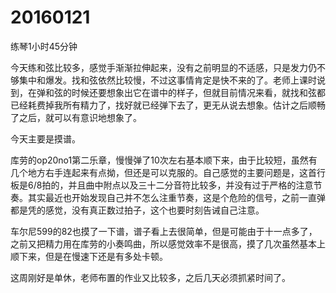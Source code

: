 # 20160121

练琴1小时45分钟

今天练和弦比较多，感觉手渐渐拉伸起来，没有之前明显的不适感，只是发力仍不够集中和爆发。找和弦依然比较慢，不过这事情肯定是快不来的了。老师上课时说到，在弹和弦的时候还要想象出它在谱中的样子，但就目前情况来看，就找和弦都已经耗费掉我所有精力了，找好就已经弹下去了，更无从说去想象。估计之后顺畅了之后，就可以有意识地想象了。

今天主要是摸谱。

库劳的op20no1第二乐章，慢慢弹了10次左右基本顺下来，由于比较短，虽然有几个地方右手连起来有点拗，但还是可以克服的。自己感觉的主要问题是，这首行板是6/8拍的，并且曲中附点以及三十二分音符比较多，并没有过于严格的注意节奏。其实最近也开始发现自己并不怎么注重节奏，这是个危险的信号，之前一直弹都是凭的感觉，没有真正数过拍子，这个也要时刻告诫自己注意。

车尔尼599的82也摸了一下谱，谱子看上去很简单，但是可能由于十一点多了，之前又把精力用在库劳的小奏鸣曲，所以感觉效率不是很高，摸了几次虽然基本上顺下来，但是在慢速下还是有多处卡顿。

这周刚好是单休，老师布置的作业又比较多，之后几天必须抓紧时间了。